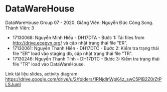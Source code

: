 # DataWareHouse
DataWareHouse Group 07 - 2020.
Giảng Viên: Nguyễn Đức Công Song.
Thành Viên: 3
  + 17130068: Nguyễn Minh Hiếu - DH17DTA - Bước 1: Tải files from http://drive.ecepvn.org/ và cập nhật trạng thái file "ER".
  + 17130061: Nguyễn Thanh Hiền - DH17DTC - Bước 2: Kiểm tra trạng thái file "ER" load vào staging db, cập nhật trạng thái file "TR".
  + 17130246: Nguyễn Thanh Tính - DH17DTC - Bước 3: Kiểm tra trạng thái file "TR" load vào DataWareHouse. 

Link tài liệu slides, activity diagram: https://drive.google.com/drive/u/2/folders/1RNjdInWpK4z_swC5PlB2Z0rZtPLSJumI
